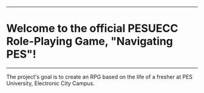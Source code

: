 ----------------------------------------------------------------------------------------
# Welcome to the official PESUECC Role-Playing Game, "Navigating PES"! 
----------------------------------------------------------------------------------------


The project's goal is to create an RPG based on the life of a fresher at PES University, Electronic City Campus.
